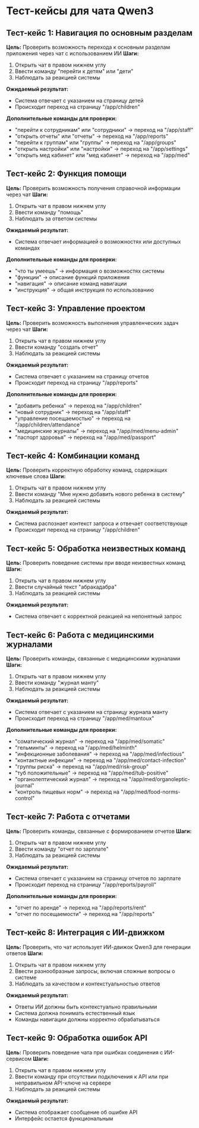 # Тест-кейсы для чата Qwen3

## Тест-кейс 1: Навигация по основным разделам
**Цель:** Проверить возможность перехода к основным разделам приложения через чат с использованием ИИ
**Шаги:**
1. Открыть чат в правом нижнем углу
2. Ввести команду "перейти к детям" или "дети"
3. Наблюдать за реакцией системы

**Ожидаемый результат:**
- Система отвечает с указанием на страницу детей
- Происходит переход на страницу "/app/children"

**Дополнительные команды для проверки:**
- "перейти к сотрудникам" или "сотрудники" → переход на "/app/staff"
- "открыть отчеты" или "отчеты" → переход на "/app/reports"
- "перейти к группам" или "группы" → переход на "/app/groups"
- "открыть настройки" или "настройки" → переход на "/app/settings"
- "открыть мед кабинет" или "мед кабинет" → переход на "/app/med"

## Тест-кейс 2: Функция помощи
**Цель:** Проверить возможность получения справочной информации через чат
**Шаги:**
1. Открыть чат в правом нижнем углу
2. Ввести команду "помощь"
3. Наблюдать за ответом системы

**Ожидаемый результат:**
- Система отвечает информацией о возможностях или доступных командах

**Дополнительные команды для проверки:**
- "что ты умеешь" → информация о возможностях системы
- "функции" → описание функций приложения
- "навигация" → описание команд навигации
- "инструкция" → общая инструкция по использованию

## Тест-кейс 3: Управление проектом
**Цель:** Проверить возможность выполнения управленческих задач через чат
**Шаги:**
1. Открыть чат в правом нижнем углу
2. Ввести команду "создать отчет"
3. Наблюдать за реакцией системы

**Ожидаемый результат:**
- Система отвечает с указанием на страницу отчетов
- Происходит переход на страницу "/app/reports"

**Дополнительные команды для проверки:**
- "добавить ребенка" → переход на "/app/children"
- "новый сотрудник" → переход на "/app/staff"
- "управление посещаемостью" → переход на "/app/children/attendance"
- "медицинские журналы" → переход на "/app/med/menu-admin"
- "паспорт здоровья" → переход на "/app/med/passport"

## Тест-кейс 4: Комбинации команд
**Цель:** Проверить корректную обработку команд, содержащих ключевые слова
**Шаги:**
1. Открыть чат в правом нижнем углу
2. Ввести команду "Мне нужно добавить нового ребенка в систему"
3. Наблюдать за реакцией системы

**Ожидаемый результат:**
- Система распознает контекст запроса и отвечает соответствующе
- Происходит переход на страницу "/app/children"

## Тест-кейс 5: Обработка неизвестных команд
**Цель:** Проверить поведение системы при вводе неизвестных команд
**Шаги:**
1. Открыть чат в правом нижнем углу
2. Ввести случайный текст "абракадабра"
3. Наблюдать за реакцией системы

**Ожидаемый результат:**
- Система отвечает с корректной реакцией на непонятный запрос

## Тест-кейс 6: Работа с медицинскими журналами
**Цель:** Проверить команды, связанные с медицинскими журналами
**Шаги:**
1. Открыть чат в правом нижнем углу
2. Ввести команду "журнал манту"
3. Наблюдать за реакцией системы

**Ожидаемый результат:**
- Система отвечает с указанием на страницу журнала манту
- Происходит переход на страницу "/app/med/mantoux"

**Дополнительные команды для проверки:**
- "соматический журнал" → переход на "/app/med/somatic"
- "гельминты" → переход на "/app/med/helminth"
- "инфекционные заболевания" → переход на "/app/med/infectious"
- "контактные инфекции" → переход на "/app/med/contact-infection"
- "группы риска" → переход на "/app/med/risk-group"
- "туб положительные" → переход на "/app/med/tub-positive"
- "органолептический журнал" → переход на "/app/med/organoleptic-journal"
- "контроль пищевых норм" → переход на "/app/med/food-norms-control"

## Тест-кейс 7: Работа с отчетами
**Цель:** Проверить команды, связанные с формированием отчетов
**Шаги:**
1. Открыть чат в правом нижнем углу
2. Ввести команду "отчет по зарплате"
3. Наблюдать за реакцией системы

**Ожидаемый результат:**
- Система отвечает с указанием на страницу отчетов по зарплате
- Происходит переход на страницу "/app/reports/payroll"

**Дополнительные команды для проверки:**
- "отчет по аренде" → переход на "/app/reports/rent"
- "отчет по посещаемости" → переход на "/app/reports"

## Тест-кейс 8: Интеграция с ИИ-движком
**Цель:** Проверить, что чат использует ИИ-движок Qwen3 для генерации ответов
**Шаги:**
1. Открыть чат в правом нижнем углу
2. Ввести разнообразные запросы, включая сложные вопросы о системе
3. Наблюдать за качеством и контекстуальностью ответов

**Ожидаемый результат:**
- Ответы ИИ должны быть контекстуально правильными
- Система должна понимать естественный язык
- Команды навигации должны корректно обрабатываться

## Тест-кейс 9: Обработка ошибок API
**Цель:** Проверить поведение чата при ошибках соединения с ИИ-сервисом
**Шаги:**
1. Открыть чат в правом нижнем углу
2. Ввести команду при отсутствии подключения к API или при неправильном API-ключе на сервере
3. Наблюдать за реакцией системы

**Ожидаемый результат:**
- Система отображает сообщение об ошибке API
- Интерфейс остается функциональным